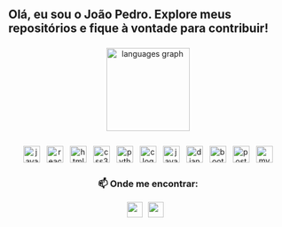 <h2 align="left">Olá, eu sou o João Pedro. Explore meus repositórios e fique à vontade para contribuir!</h2>

###

<div align="center">
  <img src="https://github-readme-stats.vercel.app/api/top-langs?username=jpvillanova&locale=pt-br&hide_title=false&layout=compact&card_width=320&langs_count=5&theme=dracula&hide_border=false" height="150" alt="languages graph"  />
</div>

###

<div align="center">
  <img src="https://cdn.jsdelivr.net/gh/devicons/devicon/icons/javascript/javascript-original.svg" height="30" width="30" style="margin: 4px" alt="javascript logo" />
  <img src="https://cdn.jsdelivr.net/gh/devicons/devicon/icons/react/react-original.svg" height="30" width="30" style="margin: 4px" alt="react logo" />
  <img src="https://cdn.jsdelivr.net/gh/devicons/devicon/icons/html5/html5-original.svg" height="30" width="30" style="margin: 4px" alt="html5 logo" />
  <img src="https://cdn.jsdelivr.net/gh/devicons/devicon/icons/css3/css3-original.svg" height="30" width="30" style="margin: 4px" alt="css3 logo" />
  <img src="https://cdn.jsdelivr.net/gh/devicons/devicon/icons/python/python-original.svg" height="30" width="30" style="margin: 4px" alt="python logo" />
  <img src="https://cdn.jsdelivr.net/gh/devicons/devicon/icons/c/c-original.svg" height="30" width="30" style="margin: 4px" alt="c logo" />
  <img src="https://cdn.jsdelivr.net/gh/devicons/devicon/icons/java/java-original.svg" height="30" width="30" style="margin: 4px" alt="java logo" />
  <img src="https://cdn.jsdelivr.net/gh/devicons/devicon/icons/django/django-plain.svg" height="30" width="30" style="margin: 4px" alt="django logo" />
  <img src="https://cdn.jsdelivr.net/gh/devicons/devicon/icons/bootstrap/bootstrap-original.svg" height="30" width="30" style="margin: 4px" alt="bootstrap logo" />
  <img src="https://cdn.jsdelivr.net/gh/devicons/devicon/icons/postgresql/postgresql-original.svg" height="30" width="30" style="margin: 4px" alt="postgresql logo" />
  <img src="https://cdn.jsdelivr.net/gh/devicons/devicon/icons/mysql/mysql-original.svg" height="30" width="30" style="margin: 4px" alt="mysql logo" />
</div>

###

<div align="center">
  <h3>📫 Onde me encontrar:</h3>
  
  <a href="mailto:jp.villanova126@gmail.com" target="_blank" style="text-decoration: none; display: inline-block; margin-right: 10px;">
    <img src="https://img.shields.io/badge/Gmail-D14836?style=for-the-badge&logo=gmail&logoColor=white" height="28" />
  </a><!--
  --><a href="https://www.linkedin.com/in/joao-pedro-villanova-paes-barretto-390656346/" target="_blank" style="text-decoration: none; display: inline-block; margin-right: 10px;">
    <img src="https://img.shields.io/badge/LinkedIn-0077B5?style=for-the-badge&logo=linkedin&logoColor=white" height="28" />
  </a>
</div>

###

<br clear="both">

###
